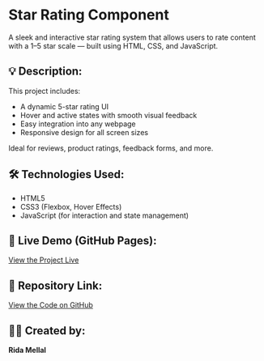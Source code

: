 # Star Rating Component

A sleek and interactive star rating system that allows users to rate content with a 1–5 star scale — built using HTML, CSS, and JavaScript.

## 💡 Description:
This project includes:
- A dynamic 5-star rating UI
- Hover and active states with smooth visual feedback
- Easy integration into any webpage
- Responsive design for all screen sizes

Ideal for reviews, product ratings, feedback forms, and more.

## 🛠️ Technologies Used:
- HTML5
- CSS3 (Flexbox, Hover Effects)
- JavaScript (for interaction and state management)

## 🔗 Live Demo (GitHub Pages):
[View the Project Live](https://mlriida09.github.io/star-rating-/)

## 📁 Repository Link:
[View the Code on GitHub](https://github.com/MLRiida09/star-rating-)

## 🧑‍💻 Created by:
**Rida Mellal**
